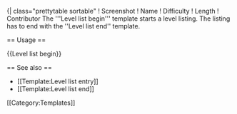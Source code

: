 <includeonly>{| class="prettytable sortable"
! Screenshot
! Name
! Difficulty
! Length
! Contributor
</includeonly><noinclude>The '''Level list begin''' template starts a level listing. The listing has to end with the ''Level list end'' template.

== Usage ==

 <nowiki>{{</nowiki>Level list begin<nowiki>}}</nowiki>

== See also ==

* [[Template:Level list entry]]
* [[Template:Level list end]]

[[Category:Templates]]
</noinclude>
